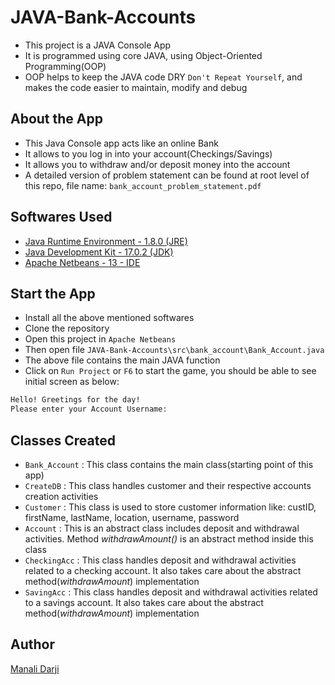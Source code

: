 # JAVA-Bank-Accounts
- This project is a JAVA Console App
- It is programmed using core JAVA, using Object-Oriented Programming(OOP)
- OOP helps to keep the JAVA code DRY `Don't Repeat Yourself`, and makes the code easier to maintain, modify and debug


## About the App
- This Java Console app acts like an online Bank
- It allows to you log in into your account(Checkings/Savings)
- It allows you to withdraw and/or deposit money into the account
- A detailed version of problem statement can be found at root level of this repo, file name: `bank_account_problem_statement.pdf`

## Softwares Used
- [Java Runtime Environment - 1.8.0 (JRE)](https://www.java.com/en/download/manual.jsp)
- [Java Development Kit - 17.0.2 (JDK)](https://www.oracle.com/java/technologies/downloads/)
- [Apache Netbeans - 13 - IDE](https://netbeans.apache.org/download/index.html)

## Start the App
- Install all the above mentioned softwares
- Clone the repository
- Open this project in `Apache Netbeans`
- Then open file `JAVA-Bank-Accounts\src\bank_account\Bank_Account.java`
- The above file contains the main JAVA function
- Click on `Run Project` or `F6` to start the game, you should be able to see initial screen as below:

```bash
Hello! Greetings for the day!
Please enter your Account Username:
```

## Classes Created
- `Bank_Account` : This class contains the main class(starting point of this app)
- `CreateDB` : This class handles customer and their respective accounts creation activities
- `Customer` : This class is used to store customer information like: custID, firstName, lastName, location, username, password
- `Account` : This is an abstract class includes deposit and withdrawal activities. Method *withdrawAmount()* is an abstract method inside this class
- `CheckingAcc` : This class handles deposit and withdrawal activities related to a checking account. It also takes care about the abstract method(*withdrawAmount*) implementation
- `SavingAcc` : This class handles deposit and withdrawal activities related to a savings account. It also takes care about the abstract method(*withdrawAmount*) implementation

## Author
[Manali Darji](https://www.linkedin.com/in/manalidarji/)